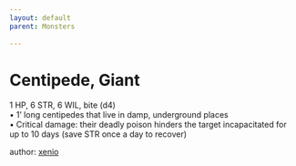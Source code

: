 ```yaml
---
layout: default
parent: Monsters 
   
--- 
```

# Centipede, Giant
1 HP, 6 STR, 6 WIL, bite (d4)  
• 1’ long centipedes that live in damp, underground places  
• Critical damage: their deadly poison hinders the target incapacitated for up to 10 days (save STR once a day to recover)  





author: [xenio](https://xenioinabottle.blogspot.com/2021/02/classic-monsters-for-cairnito-part-1.html) 


